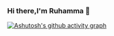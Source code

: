 ### Hi there,I'm Ruhamma 👋

[![Ashutosh's github activity graph](https://github-readme-activity-graph.vercel.app/graph?username=Ruhamma&theme=dracula)](https://github.com/ashutosh00710/github-readme-activity-graph)
